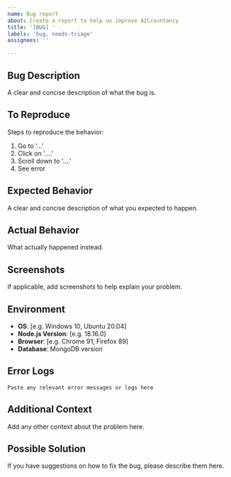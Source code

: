 ```yaml
---
name: Bug report
about: Create a report to help us improve AICcountancy
title: '[BUG] '
labels: 'bug, needs-triage'
assignees: ''

---
```


## Bug Description
A clear and concise description of what the bug is.

## To Reproduce
Steps to reproduce the behavior:
1. Go to '...'
2. Click on '....'
3. Scroll down to '....'
4. See error

## Expected Behavior
A clear and concise description of what you expected to happen.

## Actual Behavior
What actually happened instead.

## Screenshots
If applicable, add screenshots to help explain your problem.

## Environment
- **OS**: [e.g. Windows 10, Ubuntu 20.04]
- **Node.js Version**: [e.g. 18.16.0]
- **Browser**: [e.g. Chrome 91, Firefox 89]
- **Database**: MongoDB version

## Error Logs
```
Paste any relevant error messages or logs here
```

## Additional Context
Add any other context about the problem here.

## Possible Solution
If you have suggestions on how to fix the bug, please describe them here.